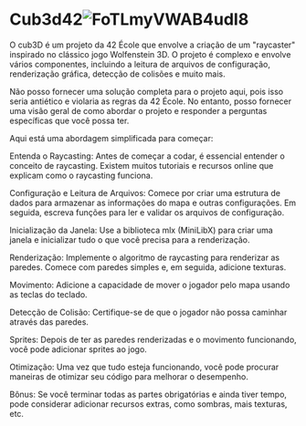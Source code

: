 # Cub3d42![FoTLmyVWAB4udI8](https://github.com/caoslourenco/Cub3d42/assets/18141491/a9b8b2a8-4aa0-470c-b095-fd36a10e5102)

O cub3D é um projeto da 42 École que envolve a criação de um "raycaster" inspirado no clássico jogo Wolfenstein 3D. O projeto é complexo e envolve vários componentes, incluindo a leitura de arquivos de configuração, renderização gráfica, detecção de colisões e muito mais.

Não posso fornecer uma solução completa para o projeto aqui, pois isso seria antiético e violaria as regras da 42 École. No entanto, posso fornecer uma visão geral de como abordar o projeto e responder a perguntas específicas que você possa ter.

Aqui está uma abordagem simplificada para começar:

Entenda o Raycasting: Antes de começar a codar, é essencial entender o conceito de raycasting. Existem muitos tutoriais e recursos online que explicam como o raycasting funciona.

Configuração e Leitura de Arquivos: Comece por criar uma estrutura de dados para armazenar as informações do mapa e outras configurações. Em seguida, escreva funções para ler e validar os arquivos de configuração.

Inicialização da Janela: Use a biblioteca mlx (MiniLibX) para criar uma janela e inicializar tudo o que você precisa para a renderização.

Renderização: Implemente o algoritmo de raycasting para renderizar as paredes. Comece com paredes simples e, em seguida, adicione texturas.

Movimento: Adicione a capacidade de mover o jogador pelo mapa usando as teclas do teclado.

Detecção de Colisão: Certifique-se de que o jogador não possa caminhar através das paredes.

Sprites: Depois de ter as paredes renderizadas e o movimento funcionando, você pode adicionar sprites ao jogo.

Otimização: Uma vez que tudo esteja funcionando, você pode procurar maneiras de otimizar seu código para melhorar o desempenho.

Bônus: Se você terminar todas as partes obrigatórias e ainda tiver tempo, pode considerar adicionar recursos extras, como sombras, mais texturas, etc.
